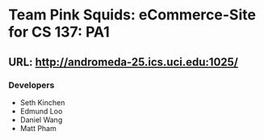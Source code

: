 # Team Pink Squids: eCommerce-Site for CS 137: PA1

## URL: http://andromeda-25.ics.uci.edu:1025/

### Developers
  - Seth Kinchen
  - Edmund Loo
  - Daniel Wang
  - Matt Pham
